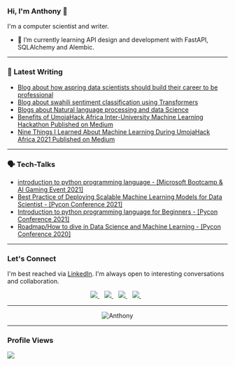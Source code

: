 ### Hi, I'm Anthony 👋

I'm a computer scientist and writer. 

- 🔭  I’m currently learning API design and development with FastAPI, SQLAlchemy and Alembic.

---
 ### 📝 Latest Writing
 * [Blog about how aspring data scientists should build their career to be professional](https://blog.neurotech.africa/words-to-aspiring-data-scientists/)
 * [Blog about swahili sentiment classification using Transformers](https://blog.neurotech.africa/swahili-text-classification-using-transformers/)
 * [Blogs about Natural language processing and  data Science ](https://blog.neurotech.africa/author/anthony/)
 * [Benefits of UmojaHack Africa Inter-University Machine Learning Hackathon Published on Medium](https://zindi.medium.com/2021-winner-tony-mipawa-shares-why-you-should-join-zindi-for-umojahack-africa-2022-africas-8dc65792e743)
 * [Nine Things I Learned About Machine Learning During UmojaHack Africa 2021 Published on Medium](https://hilanth7.medium.com/nine-things-i-learned-about-machine-learning-during-umojahack-africa-2021-8f6a4a2db16a)

---
 ### 🗣️ Tech-Talks
 * [introduction to python programming language - [Microsoft Bootcamp & AI Gaming Event 2021]](https://www.youtube.com/watch?v=CWFdxFhDJj4)
 * [Best Practice of Deploying Scalable Machine Learning Models for Data Scientist - [Pycon Conference 2021]](https://docs.google.com/presentation/d/1ZYkwIN2rig8n00r-afPBgPU1_Kk0QvhszXBAereFoAU/edit#slide=id.gfc78924f3a_2_227)
 *  [Introduction to python programming language for Beginners  - [Pycon Conference 2021]](https://www.youtube.com/watch?v=B685dyLdi8o&t=2376s)
 *  [Roadmap/How to dive in Data Science and Machine Learning   - [Pycon Conference 2020]](https://www.youtube.com/watch?v=7UetFzXu0hU)

 ---
  ### Let's Connect

  I'm best reached via [LinkedIn](https://www.linkedin.com/in/anthonymipawa/). I'm always open to interesting conversations and collaboration.

<p align='center'>
<a href="https://twitter.com/LoytTony">
  <img src="https://img.shields.io/badge/twitter-%231DA1F2.svg?&style=for-the-badge&logo=twitter&logoColor=white" />
</a>&nbsp;&nbsp;
<a href="mailto:hilanth7@gmail.com">
  <img src="https://img.shields.io/badge/email-%23D14836.svg?&style=for-the-badge&logo=gmail&logoColor=white" />
</a>&nbsp;&nbsp;
  <a href="https://www.linkedin.com/in/anthony-mipawa-b92bb6177/">
  <img src="https://img.shields.io/badge/linkedin-%230077B5.svg?&style=for-the-badge&logo=linkedin&logoColor=white" />
</a>&nbsp;&nbsp;
  <a href="https://medium.com/@hilanth7">                                                                               
<img src="https://img.shields.io/badge/Medium-12100E?style=for-the-badge&logo=medium&logoColor=white" />
</a>&nbsp;&nbsp;

---
<p align="center"> <img src="https://github-readme-stats.vercel.app/api?username=Tonyloyt&count_private=true&show_icons=true&theme=noctis_minimus&hide_border=true" alt="Anthony" />

---
### Profile Views

![](https://komarev.com/ghpvc/?username=Tonyloyt&color=dc143c)
